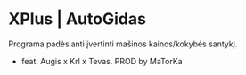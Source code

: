 # XPlus | AutoGidas
Programa padėsianti įvertinti mašinos kainos/kokybės santykį.

- feat. Augis x Krl x Tevas. PROD by MaTorKa
